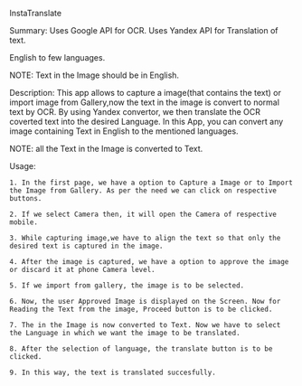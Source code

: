 InstaTranslate

Summary:
Uses Google API for OCR.
Uses Yandex API for Translation of text.

English to few languages.

NOTE: Text in the Image should be in English.

Description:
This app allows to capture a image(that contains the text) or import image from Gallery,now the text in the image is convert to normal text by OCR.
By using Yandex convertor, we then translate the OCR coverted text into the desired Language.
In this App, you can convert any image containing Text in English to the mentioned languages.

NOTE: all the Text in the Image is converted to Text.


Usage:

	1. In the first page, we have a option to Capture a Image or to Import the Image from Gallery. As per the need we can click on respective buttons.
	
	2. If we select Camera then, it will open the Camera of respective mobile.
	
	3. While capturing image,we have to align the text so that only the desired text is captured in the image.
	
	4. After the image is captured, we have a option to approve the image or discard it at phone Camera level.
	
	5. If we import from gallery, the image is to be selected.
	
	6. Now, the user Approved Image is displayed on the Screen. Now for Reading the Text from the image, Proceed button is to be clicked.
	
	7. The in the Image is now converted to Text. Now we have to select the Language in which we want the image to be translated.
	
	8. After the selection of language, the translate button is to be clicked.
	
	9. In this way, the text is translated succesfully.
